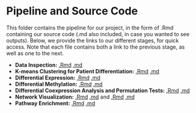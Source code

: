 # Pipeline and Source Code

This folder contains the pipeline for our project, in the form of .Rmd containing our source code (.md also included, in case you wanted to see outputs).  Below, we provide the links to our different stages, for quick access.  Note that each file contains both a link to the previous stage, as well as one to the next.

* **Data Inspection:** [.Rmd](https://github.com/STAT540-UBC/team_Undecided/blob/master/src/1_data_inspect_%26_4_diff%20met/Cleaning_methylation_data.Rmd) [.md](https://github.com/STAT540-UBC/team_Undecided/blob/master/src/1_data_inspect_%26_4_diff%20met/Cleaning_methylation_data.md)
* **K-means Clustering for Patient Differentiation:** [.Rmd](https://github.com/STAT540-UBC/team_Undecided/blob/master/src/2_kmeans_clustering/Cluster.Rmd) [.md](https://github.com/STAT540-UBC/team_Undecided/blob/master/src/2_kmeans_clustering/Cluster.md)
* **Differential Expression:** [.Rmd](https://github.com/STAT540-UBC/team_Undecided/blob/master/src/3_differential_expression/DE_ThreeGroup.Rmd) [.md](https://github.com/STAT540-UBC/team_Undecided/blob/master/src/3_differential_expression/DE_ThreeGroup.md)
* **Differential Methylation:** [.Rmd](https://github.com/STAT540-UBC/team_Undecided/blob/master/src/1_data_inspect_%26_4_diff%20met/Cleaning_methylation_data.Rmd#assessment-of-differentially-methylated-sites) [.md](https://github.com/STAT540-UBC/team_Undecided/blob/master/src/1_data_inspect_%26_4_diff%20met/Cleaning_methylation_data.md#assessment-of-differentially-methylated-sites)
* **Differential Coexpression Analysis and Permutation Tests:** [.Rmd](https://github.com/STAT540-UBC/team_Undecided/blob/master/src/5_weighted_corr_net_%26_diff_analysis/differential_coexpression_analysis_demonstration.Rmd) [.md](https://github.com/STAT540-UBC/team_Undecided/blob/master/src/5_weighted_corr_net_%26_diff_analysis/differential_coexpression_analysis_demonstration.md)
* **Network Visualization:** [.Rmd](https://github.com/STAT540-UBC/team_Undecided/blob/master/src/6_network_visualization/networkFilter.Rmd) [.md](https://github.com/STAT540-UBC/team_Undecided/blob/master/src/6_network_visualization/networkFilter.md) and [.Rmd](https://github.com/STAT540-UBC/team_Undecided/blob/master/src/5_weighted_corr_net_%26_diff_analysis/differential_coexpression_analysis_demonstration.Rmd#permutation-distributions-for-specific-gene-pairs) [.md](https://github.com/STAT540-UBC/team_Undecided/blob/master/src/5_weighted_corr_net_%26_diff_analysis/differential_coexpression_analysis_demonstration.md#permutation-distributions-for-specific-gene-pairs)
* **Pathway Enrichment:** [.Rmd](https://github.com/STAT540-UBC/team_Undecided/blob/master/src/7_pathway_enrichment/PathwayEnrichment.Rmd) [.md](https://github.com/STAT540-UBC/team_Undecided/blob/master/src/7_pathway_enrichment/PathwayEnrichment.md)
